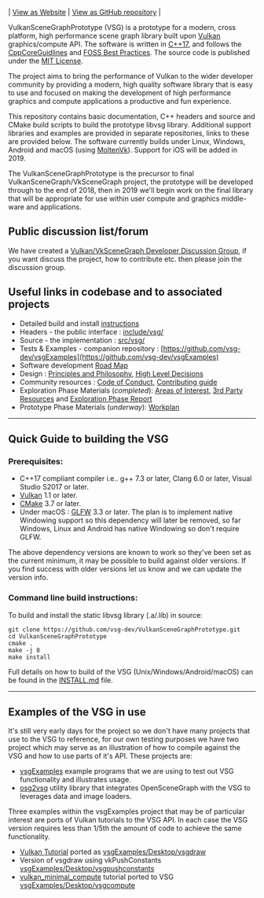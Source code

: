 | [View as Website](https://vsg-dev.github.io/VulkanSceneGraphPrototype/) |  [View as GitHub repository](https://github.com/vsg-dev/VulkanSceneGraphPrototype) |


VulkanSceneGraphPrototype (VSG) is a prototype for a modern, cross platform, high performance scene graph library built upon [Vulkan](https://www.khronos.org/vulkan/) graphics/compute API. The software is written in [C++17](https://en.wikipedia.org/wiki/C%2B%2B17), and follows the [CppCoreGuidlines](https://isocpp.github.io/CppCoreGuidelines/CppCoreGuidelines) and [FOSS Best Practices](https://github.com/coreinfrastructure/best-practices-badge/blob/master/doc/criteria.md).  The source code is published under the [MIT License](LICENSE.md).

The project aims to bring the performance of Vulkan to the wider developer community by providing a modern, high quality software library that is easy to use and focused on making the development of high performance graphics and compute applications a productive and fun experience.

This repository contains basic documentation, C++ headers and source and CMake build scripts to build the prototype libvsg library.  Additional support libraries and examples are provided in separate repositories, links to these are provided below.  The software currently builds under Linux, Windows, Android and macOS (using [MoltenVk](https://github.com/KhronosGroup/MoltenVK)). Support for iOS will be added in 2019.

The VulkanSceneGraphPrototype is the precursor to final VulkanSceneGraph/VkSceneGraph project, the prototype will be developed through to the end of 2018, then in 2019 we'll begin work on the final library that will be appropriate for use within user compute and graphics middle-ware and applications.

## Public discussion list/forum
We have created a [Vulkan/VkSceneGraph Developer Discussion Group](https://groups.google.com/forum/#!forum/vsg-users), if you want discuss the project, how to contribute etc. then please join the discussion group.

## Useful links in codebase and to associated projects
* Detailed build and install [instructions](INSTALL.md)
* Headers - the public interface : [include/vsg/](include/vsg)
* Source - the implementation : [src/vsg/](src/vsg)
* Tests & Examples - companion repository : [https://github.com/vsg-dev/vsgExamples](https://github.com/vsg-dev/vsgExamples)
* Software development [Road Map](ROADMAP.md)
* Design : [Principles and Philosophy](docs/Design/DesignPrinciplesAndPhilosophy.md),  [High Level Decisions](docs/Design/HighLevelDesignDecisions.md)
* Community resources :  [Code of Conduct](docs/CODE_OF_CONDUCT.md), [Contributing guide](docs/CONTRIBUTING.md)
* Exploration Phase Materials (*completed*): [Areas of Interest](docs/ExplorationPhase/AreasOfInterest.md), [3rd Party Resources](docs/ExplorationPhase/3rdPartyResources.md) and [Exploration Phase Report](docs/ExplorationPhase/VulkanSceneGraphExplorationPhaseReport.md)
* Prototype Phase Materials (*underway*): [Workplan](docs/PrototypePhase/Workplan.md)

---

## Quick Guide to building the VSG

### Prerequisites:
* C++17 compliant compiler i.e.. g++ 7.3 or later, Clang 6.0 or later, Visual Studio S2017 or later.
* [Vulkan](https://vulkan.lunarg.com/) 1.1 or later.
* [CMake](https://www.cmake.org) 3.7 or later.
* Under macOS : [GLFW](https://www.glfw.org)  3.3 or later.  The plan is to implement native Windowing support so this dependency will later be removed, so far Windows, Linux and Android has native Windowing so don't require GLFW.

The above dependency versions are known to work so they've been set as the current minimum, it may be possible to build against older versions.  If you find success with older versions let us know and we can update the version info.

### Command line build instructions:
To build and install the static libvsg library (.a/.lib) in source:

    git clone https://github.com/vsg-dev/VulkanSceneGraphPrototype.git
    cd VulkanSceneGraphPrototype
    cmake .
    make -j 8
    make install

Full details on how to build of the VSG (Unix/Windows/Android/macOS) can be found in the [INSTALL.md](INSTALL.md) file.

---

## Examples of the VSG in use

It's still very early days for the project so we don't have many projects that use to the VSG to reference, for our own testing purposes we have two project which may serve as an illustration of how to compile against the VSG and how to use parts of it's API.  These projects are:

* [vsgExamples](https://github.com/vsg-dev/vsgExamples) example programs that we are using to test out VSG functionality and illustrates usage.
* [osg2vsg](https://github.com/vsg-dev/osg2vsg) utility library that integrates OpenSceneGraph with the VSG to leverages data and image loaders.

Three examples within the vsgExamples project that may be of particular interest are ports of Vulkan tutorials to the VSG API.  In each case the VSG version requires less than 1/5th the amount of code to achieve the same functionality.

* [Vulkan Tutorial](https://vulkan-tutorial.com/) ported as [vsgExamples/Desktop/vsgdraw](https://github.com/vsg-dev/vsgExamples/blob/master/Desktop/vsgdraw/)
* Version of vsgdraw using vkPushConstants [vsgExamples/Desktop/vsgpushconstants](https://github.com/vsg-dev/vsgExamples/blob/master/Desktop/vsgpushconstants/)
* [vulkan_minimal_compute](https://github.com/Erkaman/vulkan_minimal_compute) tutorial ported to VSG [vsgExamples/Desktop/vsgcompute](https://github.com/vsg-dev/vsgExamples/blob/master/Desktop/vsgcompute/)

